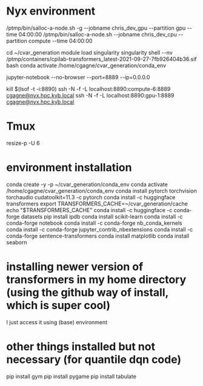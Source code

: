 
# Nyx environment
/ptmp/bin/salloc-a-node.sh -g --jobname chris_dev_gpu --partition gpu --time 04:00:00
/ptmp/bin/salloc-a-node.sh --jobname chris_dev_cpu --partition compute --time 04:00:00

cd ~/cvar_generation
module load singularity
singularity shell --nv /ptmp/containers/cpilab-transformers_latest-2021-09-27-7fb926404b36.sif
bash
conda activate /home/cgagne/cvar_generation/conda_env

jupyter-notebook --no-browser --port=8889 --ip=0.0.0.0

kill $(lsof -t -i:8890)
ssh -N -f -L localhost:8890:compute-6:8889 cgagne@nyx.hpc.kyb.local
ssh -N -f -L localhost:8890:gpu-1:8889 cgagne@nyx.hpc.kyb.local

# Tmux
resize-p -U 6

# environment installation
conda create -y -p ~/cvar_generation/conda_env
conda activate /home/cgagne/cvar_generation/conda_env
conda install pytorch torchvision torchaudio cudatoolkit=11.3 -c pytorch
conda install -c huggingface transformers
export TRANSFORMERS_CACHE=~/cvar_generation/cache
echo "$TRANSFORMERS_CACHE"
conda install -c huggingface -c conda-forge datasets
pip install ipdb
conda install scikit-learn
conda install -c conda-forge notebook
conda install -c conda-forge nb_conda_kernels
conda install -c conda-forge jupyter_contrib_nbextensions
conda install -c conda-forge sentence-transformers
conda install matplotlib
conda install seaborn


# installing newer version of transformers in my home directory (using the github way of install, which is super cool)

I just access it using (base) environment

# other things installed but not necessary (for quantile dqn code)

pip install gym
pip install pygame
pip install tabulate
